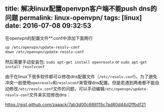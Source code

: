 title: 解决linux配置openvpn客户端不能push dns的问题
permalink: linux-openvpn/
tags: [linux]
date: 2016-07-08 09:32:53
---
在openvpn的配置文件**.conf中添加下面两行
```sh
up /etc/openvpn/update-resolv-conf
down /etc/openvpn/update-resolv-conf
```
然后需要手动安装包:
`sudo apt-get install openresolv`
or
`sudo apt-get install resolvconf`

由于在linux下很多软件都可以修改dns配置文件（`/etc/resolv.conf`)，为了避免冲突一般使用`openresolv`和`resolvconf`来管理dns配置。但是若遇到两者都不能自动修改`/etc/resolv.conf`文件的问题，可以手动编辑`/etc/openvpn/update-resolv-conf`文件来实现修改dns：

 https://gist.github.com/zaaack/7ab3d00c688115c7ad80d44d2ffbd121
